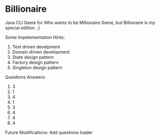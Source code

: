 # Billionaire
Java CLI Game for Who wants to be Millionaire Game, but Billionaire is my special edition. ;)

Some Impelementation Hints:
1) Test driven develpment
2) Domain driven development
3) State design pattern
4) Factory design pattern
5) Singleton design pattern

Questions Answers:
1) 3
2) 1
3) 4
4) 1
5) 3
6) 4
7) 4
8) 4

Future Modifications:
Add questions loader
